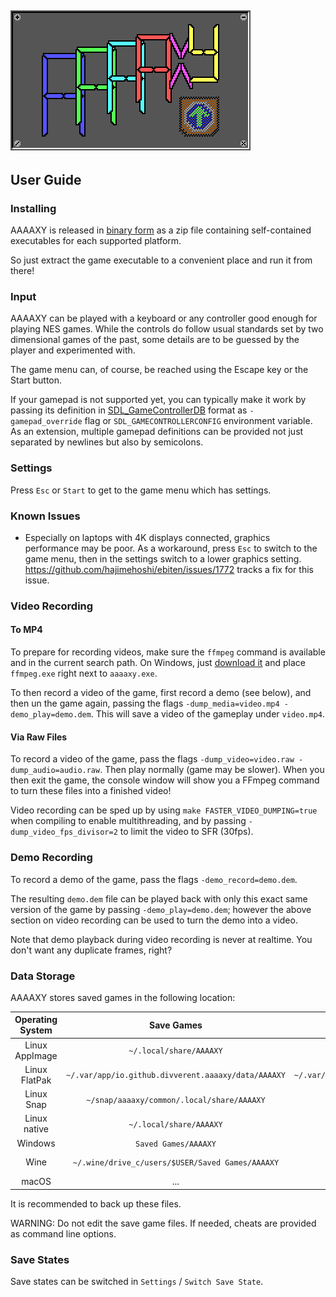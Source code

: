 ## ![AAAAXY](logo.png)

## User Guide

### Installing

AAAAXY is released in [binary
form](https://github.com/divVerent/aaaaxy/releases) as a zip file
containing self-contained executables for each supported platform.

So just extract the game executable to a convenient place and run it
from there\!

### Input

AAAAXY can be played with a keyboard or any controller good enough for
playing NES games. While the controls do follow usual standards set by
two dimensional games of the past, some details are to be guessed by the
player and experimented with.

The game menu can, of course, be reached using the Escape key or the
Start button.

If your gamepad is not supported yet, you can typically make it work by
passing its definition in
[SDL\_GameControllerDB](https://github.com/gabomdq/SDL_GameControllerDB/blob/master/gamecontrollerdb.txt)
format as `-gamepad_override` flag or `SDL_GAMECONTROLLERCONFIG`
environment variable. As an extension, multiple gamepad definitions can
be provided not just separated by newlines but also by semicolons.

### Settings

Press `Esc` or `Start` to get to the game menu which has settings.

### Known Issues

  - Especially on laptops with 4K displays connected, graphics
    performance may be poor. As a workaround, press `Esc` to switch to
    the game menu, then in the settings switch to a lower graphics
    setting. <https://github.com/hajimehoshi/ebiten/issues/1772> tracks
    a fix for this issue.

### Video Recording

#### To MP4

To prepare for recording videos, make sure the `ffmpeg` command is
available and in the current search path. On Windows, just [download
it](https://ffmpeg.org/download.html) and place `ffmpeg.exe` right next
to `aaaaxy.exe`.

To then record a video of the game, first record a demo (see below), and
then un the game again, passing the flags `-dump_media=video.mp4
-demo_play=demo.dem`. This will save a video of the gameplay under
`video.mp4`.

#### Via Raw Files

To record a video of the game, pass the flags `-dump_video=video.raw
-dump_audio=audio.raw`. Then play normally (game may be slower). When
you then exit the game, the console window will show you a FFmpeg
command to turn these files into a finished video\!

Video recording can be sped up by using `make FASTER_VIDEO_DUMPING=true`
when compiling to enable multithreading, and by passing
`-dump_video_fps_divisor=2` to limit the video to SFR (30fps).

### Demo Recording

To record a demo of the game, pass the flags `-demo_record=demo.dem`.

The resulting `demo.dem` file can be played back with only this exact
same version of the game by passing `-demo_play=demo.dem`; however the
above section on video recording can be used to turn the demo into a
video.

Note that demo playback during video recording is never at realtime. You
don't want any duplicate frames, right?

### Data Storage

AAAAXY stores saved games in the following location:

| Operating System |                     Save Games                      |                            Configuration                             |
| :--------------: | :-------------------------------------------------: | :------------------------------------------------------------------: |
|  Linux AppImage  |               `~/.local/share/AAAAXY`               |                          `~/.config/AAAAXY`                          |
|  Linux FlatPak   | `~/.var/app/io.github.divverent.aaaaxy/data/AAAAXY` |        `~/.var/app/io.github.divverent.aaaaxy/config/AAAAXY`         |
|    Linux Snap    |     `~/snap/aaaaxy/common/.local/share/AAAAXY`      |                `~/snap/aaaaxy/common/.config/AAAAXY`                 |
|   Linux native   |               `~/.local/share/AAAAXY`               |                          `~/.config/AAAAXY`                          |
|     Windows      |                `Saved Games/AAAAXY`                 |                        `AppData/Local/AAAAXY`                        |
|       Wine       |  `~/.wine/drive_c/users/$USER/Saved Games/AAAAXY`   | `~/.wine/drive_c/users/$USER/Local Settings/Application Data/AAAAXY` |
|      macOS       |                         ...                         |                                 ...                                  |

It is recommended to back up these files.

WARNING: Do not edit the save game files. If needed, cheats are provided
as command line options.

### Save States

Save states can be switched in `Settings` / `Switch Save State`.
